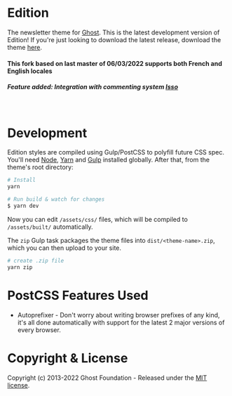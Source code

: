 # Edition

The newsletter theme for [Ghost](http://github.com/tryghost/ghost/). This is the latest development version of Edition! If you're just looking to download the latest release, download the theme [here](https://github.com/TryGhost/Edition/archive/refs/heads/main.zip).

#### This fork based on last master of 06/03/2022 supports both French and English locales
##### Feature added: Integration with commenting system [Isso](https://github.com/posativ/isso) 

&nbsp;

# Development

Edition styles are compiled using Gulp/PostCSS to polyfill future CSS spec. You'll need [Node](https://nodejs.org/), [Yarn](https://yarnpkg.com/) and [Gulp](https://gulpjs.com) installed globally. After that, from the theme's root directory:

```bash
# Install
yarn

# Run build & watch for changes
$ yarn dev
```

Now you can edit `/assets/css/` files, which will be compiled to `/assets/built/` automatically.

The `zip` Gulp task packages the theme files into `dist/<theme-name>.zip`, which you can then upload to your site.

```bash
# create .zip file
yarn zip
```

# PostCSS Features Used

- Autoprefixer - Don't worry about writing browser prefixes of any kind, it's all done automatically with support for the latest 2 major versions of every browser.

# Copyright & License

Copyright (c) 2013-2022 Ghost Foundation - Released under the [MIT license](LICENSE).
